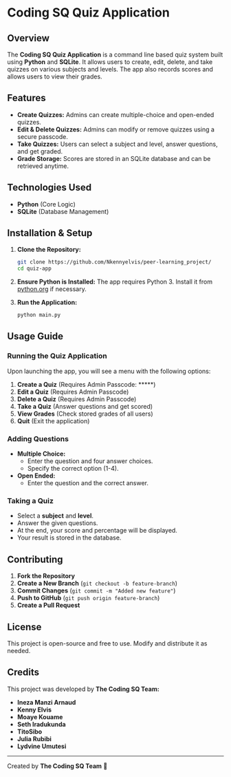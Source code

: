 # Coding SQ Quiz Application

## Overview

The **Coding SQ Quiz Application** is a command line based quiz system built using **Python** and **SQLite**. It allows users to create, edit, delete, and take quizzes on various subjects and levels. The app also records scores and allows users to view their grades.

## Features

- **Create Quizzes:** Admins can create multiple-choice and open-ended quizzes.
- **Edit & Delete Quizzes:** Admins can modify or remove quizzes using a secure passcode.
- **Take Quizzes:** Users can select a subject and level, answer questions, and get graded.
- **Grade Storage:** Scores are stored in an SQLite database and can be retrieved anytime.

## Technologies Used

- **Python** (Core Logic)
- **SQLite** (Database Management)

## Installation & Setup

1. **Clone the Repository:**

   ```sh
   git clone https://github.com/Nkennyelvis/peer-learning_project/
   cd quiz-app
   ```

2. **Ensure Python is Installed:**
   The app requires Python 3. Install it from [python.org](https://www.python.org/) if necessary.

3. **Run the Application:**

   ```sh
   python main.py
   ```

## Usage Guide

### Running the Quiz Application

Upon launching the app, you will see a menu with the following options:

1. **Create a Quiz** (Requires Admin Passcode: \*\*\*\*\*)
2. **Edit a Quiz** (Requires Admin Passcode)
3. **Delete a Quiz** (Requires Admin Passcode)
4. **Take a Quiz** (Answer questions and get scored)
5. **View Grades** (Check stored grades of all users)
6. **Quit** (Exit the application)

### Adding Questions

- **Multiple Choice:**
  - Enter the question and four answer choices.
  - Specify the correct option (1-4).
- **Open Ended:**
  - Enter the question and the correct answer.

### Taking a Quiz

- Select a **subject** and **level**.
- Answer the given questions.
- At the end, your score and percentage will be displayed.
- Your result is stored in the database.

## Contributing

1. **Fork the Repository**
2. **Create a New Branch** (`git checkout -b feature-branch`)
3. **Commit Changes** (`git commit -m "Added new feature"`)
4. **Push to GitHub** (`git push origin feature-branch`)
5. **Create a Pull Request**

## License

This project is open-source and free to use. Modify and distribute it as needed.

## Credits

This project was developed by **The Coding SQ Team:**

- **Ineza Manzi Arnaud**
- **Kenny Elvis**
- **Moaye Kouame**
- **Seth Iradukunda**
- **TitoSibo**
- **Julia Rubibi**
- **Lydvine Umutesi**

---

Created by **The Coding SQ Team** 🎉

